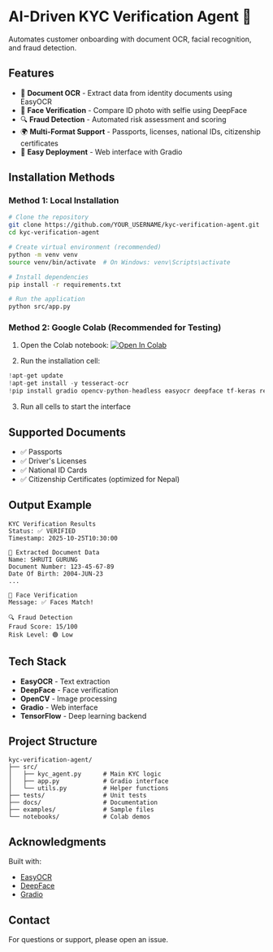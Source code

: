 # AI-Driven KYC Verification Agent 🔐

Automates customer onboarding with document OCR, facial recognition, and fraud detection.

## Features

- 📄 **Document OCR** - Extract data from identity documents using EasyOCR
- 👤 **Face Verification** - Compare ID photo with selfie using DeepFace
- 🔍 **Fraud Detection** - Automated risk assessment and scoring
- 🌍 **Multi-Format Support** - Passports, licenses, national IDs, citizenship certificates
- 🚀 **Easy Deployment** - Web interface with Gradio

## Installation Methods

### Method 1: Local Installation

```bash
# Clone the repository
git clone https://github.com/YOUR_USERNAME/kyc-verification-agent.git
cd kyc-verification-agent

# Create virtual environment (recommended)
python -m venv venv
source venv/bin/activate  # On Windows: venv\Scripts\activate

# Install dependencies
pip install -r requirements.txt

# Run the application
python src/app.py
```

### Method 2: Google Colab (Recommended for Testing)

1. Open the Colab notebook: [![Open In Colab](https://colab.research.google.com/assets/colab-badge.svg)](https://colab.research.google.com/github/YOUR_USERNAME/kyc-verification-agent/blob/main/notebooks/demo.ipynb)

2. Run the installation cell:
```python
!apt-get update
!apt-get install -y tesseract-ocr
!pip install gradio opencv-python-headless easyocr deepface tf-keras regex
```

3. Run all cells to start the interface

## Supported Documents

- ✅ Passports
- ✅ Driver's Licenses
- ✅ National ID Cards
- ✅ Citizenship Certificates (optimized for Nepal)

## Output Example

```
KYC Verification Results
Status: ✅ VERIFIED
Timestamp: 2025-10-25T10:30:00

📄 Extracted Document Data
Name: SHRUTI GURUNG
Document Number: 123-45-67-89
Date Of Birth: 2004-JUN-23
...

👤 Face Verification
Message: ✅ Faces Match!

🔍 Fraud Detection
Fraud Score: 15/100
Risk Level: 🟢 Low
```

## Tech Stack

- **EasyOCR** - Text extraction
- **DeepFace** - Face verification  
- **OpenCV** - Image processing
- **Gradio** - Web interface
- **TensorFlow** - Deep learning backend


## Project Structure

```
kyc-verification-agent/
├── src/
│   ├── kyc_agent.py      # Main KYC logic
│   ├── app.py            # Gradio interface
│   └── utils.py          # Helper functions
├── tests/                # Unit tests
├── docs/                 # Documentation
├── examples/             # Sample files
└── notebooks/            # Colab demos
```

## Acknowledgments

Built with:
- [EasyOCR](https://github.com/JaidedAI/EasyOCR)
- [DeepFace](https://github.com/serengil/deepface)
- [Gradio](https://gradio.app/)

## Contact

For questions or support, please open an issue.